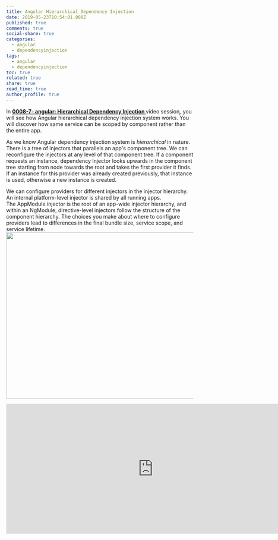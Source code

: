 ```yaml
---
title: Angular Hierarchical Dependency Injection
date: 2019-05-23T10:54:01.000Z
published: true
comments: true
social-share: true
categories:
  - angular
  - dependencyinjection
tags:
  - angular
  - dependencyinjection
toc: true
related: true
share: true
read_time: true
author_profile: true
---
```


<p>In <a href="https://www.youtube.com/watch?v=vJ8OvXgzMBo" target="_blank" rel="noopener noreferrer"><strong>0008-7- angular: Hierarchical Dependency Injection </strong></a>video session<strong><em>,</em></strong> you will see how Angular hierarchical dependency injection system works. You will discover how same service can be scoped by component rather than the entire app.</p>
<p>As we know Angular dependency injection system is <em>hierarchical </em>in nature. There is a tree of injectors that parallels an app's component tree. We can reconfigure the injectors at any level of that component tree. If a component requests an instance, dependency Injector looks upwards in the component tree starting from node towards the root and takes the first provider it finds. If an instance for this provider was already created previously, that instance is used, otherwise a new instance is created.</p>
<p>We can configure providers for different injectors in the injector hierarchy. An internal platform-level injector is shared by all running apps. The AppModule injector is the root of an app-wide injector hierarchy, and within an NgModule, directive-level injectors follow the structure of the component hierarchy. The choices you make about where to configure providers lead to differences in the final bundle size, service scope, and service lifetime.<img class="alignnone size-full wp-image-2109" src="{{ site.baseurl }}/assets/2019/05/providers.png" alt="" width="1500" height="448" /></p>
<p><iframe src="https://www.youtube.com/embed/vJ8OvXgzMBo" width="790" height="350" frameborder="0" allowfullscreen="allowfullscreen"></iframe></p>
